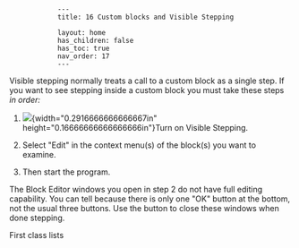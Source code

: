                 ---
                title: 16 Custom blocks and Visible Stepping

                layout: home
                has_children: false
                has_toc: true
                nav_order: 17
                ---


Visible stepping normally treats a call to a custom block as a single
step. If you want to see stepping inside a custom block you must take
these steps *in order:*

1.  ![](/snap-manual/assets/images/image123.png){width="0.2916666666666667in"
    height="0.16666666666666666in"}Turn on Visible Stepping.

2.  Select "Edit" in the context menu(s) of the block(s) you want to
    examine.

3.  Then start the program.

The Block Editor windows you open in step 2 do not have full editing
capability. You can tell because there is only one "OK" button at the
bottom, not the usual three buttons. Use the button to close these
windows when done stepping.

First class lists
